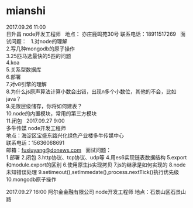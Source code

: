 # mianshi
2017.09.26 11:00  
日升昌 node开发工程师  
地点： 亦庄鹿鸣苑30号
联系电话：18911517269  
面试问题：  
1.对node的理解  
2.写几种mongodb的原子操作  
3.25匹马选最快的5匹的问题  
4.koa  
5.关系型数据库  
6.部署  
7.对v8引擎的理解  
8.为什么js原声算法计算小数会出错，出现n多个小数位，其他的不会，比如java？  
9.无限层级储存，你将如何建表？  
10.node的内置模块，常用的第三方模块  
11.闭包
   
2017.09.27 9:00  
多牛传媒 node开发工程师  
地点：海淀区宝盛东路兴化绿色产业楼多牛传媒中心  
联系电话：15636068691  
邮箱：fuxiuyang@donews.com  
面试问题：  
1.部署
2.闭包
3.http协议、tcp协议、udp等
4.用es6实现链表数据结构
5.export和module.export的区别
6.使用原生js实现拷贝
7.js的继承是如何实现的
8.node未知错误处理
9.setimeout(),setlmmedate(),process.nextTick()执行优先级
10.mongodb原子操作

2017.09.27 16:00
阿尔金金融有限公司 node开发工程师
地点：石景山区石景山路
